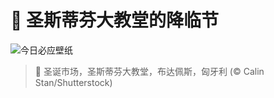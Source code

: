 # 🔖 圣斯蒂芬大教堂的降临节

![今日必应壁纸](https://bing.com/th?id=OHR.ChristmasBudapest_ZH-CN8197439971_1920x1080.jpg&rf=LaDigue_1920x1080.jpg&pid=hp)

> 📝 圣诞市场，圣斯蒂芬大教堂，布达佩斯，匈牙利 (© Calin Stan/Shutterstock)
